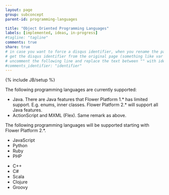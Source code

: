 ```yaml
---
layout: page
group: subconcept
parent-id: programming-languages

title: "Object Oriented Programming Languages"
labels: [implemented, ideas, in-progress]
#tagline: "tagline"
comments: true
share: true
# in case you want to force a disqus identifier, when you rename the page
# get the disqus identifier from the original page (something like var disqus_identifier = 'ident';),
# uncomment the following line and replace the text between "" with ident
#comments_identifier: "identifier"
---
```

{% include JB/setup %}

The following programming languages are currently supported:
<ul>
<li>Java. <span class="text-warning">There are Java features that Flower Platform 1.* has limited support. E.g. enums, inner classes. Flower Platform 2.* will support all Java features.</span></li>
<li>ActionScript and MXML (Flex). <span class="text-warning">Same remark as above</span>.</li>
</ul>

<!-- label:in-progress -->

The following programming languages will be supported starting with Flower Platform 2.\*.

* JavaScript
* Python
* Ruby
* PHP

<!-- label:ideas -->

* C++
* C#
* Scala 
* Clojure 
* Groovy